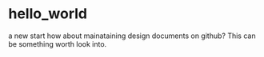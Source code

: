 # hello_world
a new start
how about mainataining design documents on github?
This can be something worth look into.
